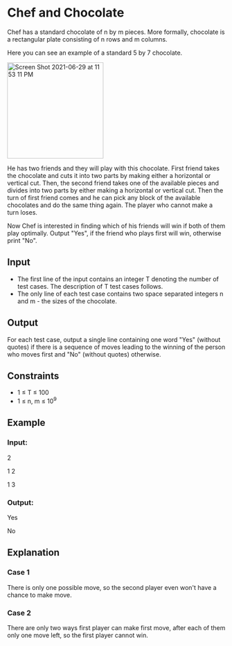 # Chef and Chocolate

Chef has a standard chocolate of n by m pieces. More formally, chocolate is a rectangular plate consisting of n rows and m columns.

Here you can see an example of a standard 5 by 7 chocolate.

<img width="222" alt="Screen Shot 2021-06-29 at 11 53 11 PM" src="https://user-images.githubusercontent.com/69542867/123908748-345df900-d935-11eb-924d-71721d626e2e.png">

He has two friends and they will play with this chocolate. 
First friend takes the chocolate and cuts it into two parts by making either a horizontal or vertical cut. 
Then, the second friend takes one of the available pieces and divides into two parts by either making a horizontal or vertical cut. 
Then the turn of first friend comes and he can pick any block of the available chocolates and do the same thing again. 
The player who cannot make a turn loses.

Now Chef is interested in finding which of his friends will win if both of them play optimally. 
Output "Yes", if the friend who plays first will win, otherwise print "No".

## Input

- The first line of the input contains an integer T denoting the number of test cases. The description of T test cases follows.
- The only line of each test case contains two space separated integers n and m - the sizes of the chocolate.

## Output

For each test case, output a single line containing one word "Yes" (without quotes) if there is a sequence of moves leading to the 
winning of the person who moves first and "No" (without quotes) otherwise.

## Constraints

- 1 ≤ T ≤ 100
- 1 ≤ n, m ≤ 10<sup>9</sup>

## Example

### Input:

2

1 2

1 3

### Output:

Yes

No

## Explanation

### Case 1

There is only one possible move, so the second player even won't have a chance to make move.

### Case 2

There are only two ways first player can make first move, after each of them only one move left, so the first player cannot win.
